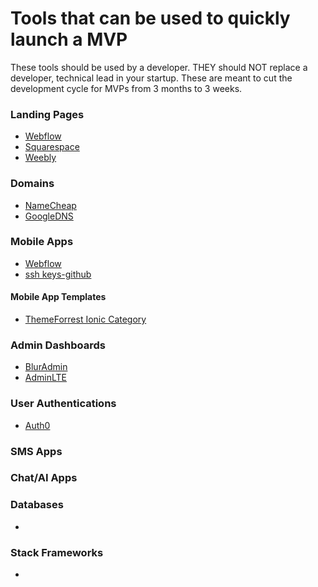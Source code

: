 Tools that can be used to quickly launch a MVP
======

These tools should be used by a developer. THEY should NOT replace a developer, technical lead in your startup. These are meant to cut the development cycle for MVPs from 3 months to 3 weeks. 


### Landing Pages
* [Webflow](https://webflow.io)
* [Squarespace](https://help.github.com/articles/generating-ssh-keys/)
* [Weebly](https://help.github.com/articles/generating-ssh-keys/)


### Domains
* [NameCheap](https://webflow.io)
* [GoogleDNS](https://help.github.com/articles/generating-ssh-keys/)


### Mobile Apps
* [Webflow](https://webflow.io)
* [ssh keys-github](https://help.github.com/articles/generating-ssh-keys/)


#### Mobile App Templates
* [ThemeForrest Ionic Category](https://webflow.io)


### Admin Dashboards
* [BlurAdmin](https://webflow.io)
* [AdminLTE](https://help.github.com/articles/generating-ssh-keys/)


### User Authentications
* [Auth0](https://webflow.io)


### SMS Apps


### Chat/AI Apps


### Databases
* 


### Stack Frameworks
* 

